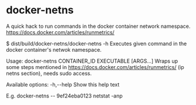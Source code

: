 docker-netns
=======

A quick hack to run commands in the docker container network namespace.
https://docs.docker.com/articles/runmetrics/

   $ dist/build/docker-netns/docker-netns -h
   Executes given command in the docker container's netwok namespace.

   Usage: docker-netns CONTAINER_ID EXECUTABLE [ARGS...]
     Wraps up some steps mentioned in https://docs.docker.com/articles/runmetrics/
     (ip netns section), needs sudo access.

   Available options:
     -h,--help                Show this help text

   E.g. docker-netns -- 9ef24eba0123 netstat -anp
